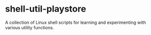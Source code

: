 # shell-util-playstore
A collection of Linux shell scripts for learning and experimenting with various utility functions.
